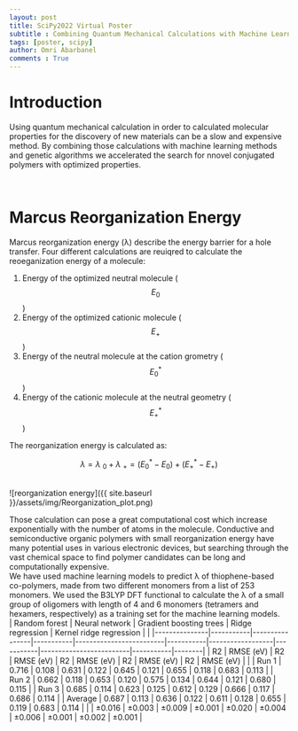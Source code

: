 ```yaml
---
layout: post
title: SciPy2022 Virtual Poster
subtitle : Combining Quantum Mechanical Calculations with Machine Learning and Genetic Algorithms for the Design of Better Materials
tags: [poster, scipy]
author: Omri Abarbanel
comments : True
---
```



<h1>Introduction</h1>

Using quantum mechanical calculation in order to calculated molecular properties for the discovery of new materials can be a slow and expensive method.
By combining those calculations with machine learning methods and genetic algorithms we accelerated the search for nnovel conjugated polymers with optimized properties.

<br>

<h1>Marcus Reorganization Energy</h1>

Marcus reorganization energy (λ) describe the energy barrier for a hole transfer. Four different calculations are reuiqred to calculate the reoeganization energy of a molecule:
1. Energy of the optimized neutral molecule ($$ E_0 $$)
2. Energy of the optimized cationic molecule ($$ E_+ $$)
3. Energy of the neutral molecule at the cation grometry ($$ E_0^* $$)
4. Energy of the cationic molecule at the neutral geometry ($$ E_+^* $$)

The reorganization energy is calculated as:

$$ \lambda = \lambda~_0 + \lambda~_+ = (E_0^* - E_0) + (E_+^* - E_+) $$

<br>
![reorganization energy]({{ site.baseurl }}/assets/img/Reorganization_plot.png)
<br>

Those calculation can pose a great computational cost which increase exponentially with the number of atoms in the molecule.
Conductive and semiconductive organic polymers with small reorganization energy have many potential uses in various electronic devices, but searching through the vast chemical space to find polymer candidates can be long and computationally expensive.
<br>
We have used machine learning models to predict λ of thiophene-based co-polymers, made from two different monomers from a list of 253 monomers.
We used the B3LYP DFT functional to calculate the λ of a small group of oligomers with length of 4 and 6 monomers (tetramers and hexamers, respectively) as a training set for the machine learning models.
<br>
| Random forest             | Neural network             | Gradient boosting trees             | Ridge regression             | Kernel ridge regression             |        |
|---------------|-----------|----------------|-----------|-------------------------|-----------|------------------|-----------|-------------------------|-----------|--------|
| R2            | RMSE (eV) | R2             | RMSE (eV) | R2                      | RMSE (eV) | R2               | RMSE (eV) | R2                      | RMSE (eV) |        |
| Run 1         | 0.716     | 0.108          | 0.631     | 0.122                   | 0.645     | 0.121            | 0.655     | 0.118                   | 0.683     | 0.113  |
| Run 2         | 0.662     | 0.118          | 0.653     | 0.120                   | 0.575     | 0.134            | 0.644     | 0.121                   | 0.680     | 0.115  |
| Run 3         | 0.685     | 0.114          | 0.623     | 0.125                   | 0.612     | 0.129            | 0.666     | 0.117                   | 0.686     | 0.114  |
| Average       | 0.687     | 0.113          | 0.636     | 0.122                   | 0.611     | 0.128            | 0.655     | 0.119                   | 0.683     | 0.114  |
|               | ±0.016    | ±0.003         | ±0.009    | ±0.001                  | ±0.020    | ±0.004           | ±0.006    | ±0.001                  | ±0.002    | ±0.001 |